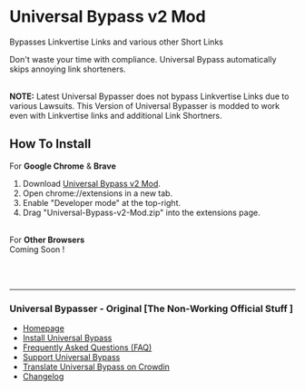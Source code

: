 # Universal Bypass v2 Mod
Bypasses Linkvertise Links and various other Short Links <br>

Don't waste your time with compliance. Universal Bypass automatically skips annoying link shorteners.<br> <br>

**NOTE:** Latest Universal Bypasser does not bypass Linkvertise Links due to various Lawsuits. This Version of Universal Bypasser is modded to work even with Linkvertise links and additional Link Shortners.

## How To Install

 For **Google Chrome** & **Brave**<br>
1. Download [Universal Bypass v2 Mod](https://github.com/sr2echa/Universal-Bypass-v2-Mod/releases/download/v2.0/Universal-Bypass-v2-Mod.zip).
2. Open chrome://extensions in a new tab.
3. Enable "Developer mode" at the top-right.
4. Drag "Universal-Bypass-v2-Mod.zip" into the extensions page.
<br><br>

For **Other Browsers** <br>
Coming Soon ! 

<br><br>

--------------------------------------------------------------------------------------------
### Universal Bypasser - Original [The Non-Working Official Stuff ]

- [Homepage](https://universal-bypass.org)
- [Install Universal Bypass](https://universal-bypass.org/install)
- [Frequently Asked Questions (FAQ)](https://universal-bypass.org/faq)
- [Support Universal Bypass](https://universal-bypass.org/support)
- [Translate Universal Bypass on Crowdin](https://crowdin.com/project/bypass)
- [Changelog](https://universal-bypass.org/changelog)


